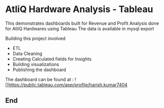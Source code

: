 # AtliQ Hardware Analysis - Tableau

This demonstrates dashboards built for Revenue and Profit Analysis done for AtliQ Hardwares using Tableau
The data is available in mysql export

Building this project involved 
  - ETL 
  - Data Cleaning
  - Creating Calculated fields for Insights
  - Building visualizations 
  - Publishing the dashboard

The dashboard can be found at :
![]https://public.tableau.com/app/profile/harish.kumar7404

## End

